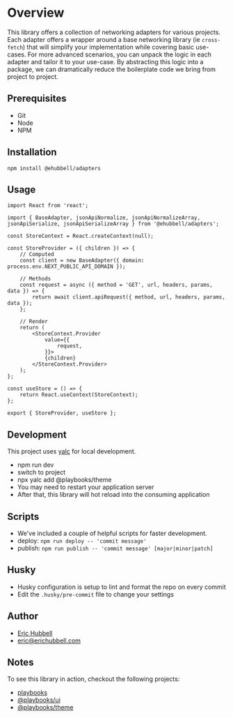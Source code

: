 # Overview
This library offers a collection of networking adapters for various projects.
Each adapter offers a wrapper around a base networking library (ie `cross-fetch`) that will simplify your implementation while covering basic use-cases.
For more advanced scenarios, you can unpack the logic in each adapter and tailor it to your use-case.
By abstracting this logic into a package, we can dramatically reduce the boilerplate code we bring from project to project.

## Prerequisites
- Git
- Node
- NPM

## Installation
```
npm install @ehubbell/adapters
```

## Usage
```tsx
import React from 'react';

import { BaseAdapter, jsonApiNormalize, jsonApiNormalizeArray, jsonApiSerialize, jsonApiSerializeArray } from '@ehubbell/adapters';

const StoreContext = React.createContext(null);

const StoreProvider = ({ children }) => {
	// Computed
	const client = new BaseAdapter({ domain: process.env.NEXT_PUBLIC_API_DOMAIN });

	// Methods
	const request = async ({ method = 'GET', url, headers, params, data }) => {
		return await client.apiRequest({ method, url, headers, params, data });
	};

	// Render
	return (
		<StoreContext.Provider
			value={{
				request,
			}}>
			{children}
		</StoreContext.Provider>
	);
};

const useStore = () => {
	return React.useContext(StoreContext);
};

export { StoreProvider, useStore };
```


## Development
This project uses [yalc](https://npmjs.com/package/yalc) for local development.
- npm run dev
- switch to project
- npx yalc add @playbooks/theme
- You may need to restart your application server
- After that, this library will hot reload into the consuming application

## Scripts
- We've included a couple of helpful scripts for faster development.
- deploy: `npm run deploy -- 'commit message'`
- publish: `npm run publish -- 'commit message' [major|minor|patch]`

## Husky
- Husky configuration is setup to lint and format the repo on every commit
- Edit the `.husky/pre-commit` file to change your settings

## Author
- [Eric Hubbell](http://www.erichubbell.com)
- eric@erichubbell.com

## Notes
To see this library in action, checkout the following projects:
- [playbooks](https://www.playbooks.xyz)
- [@playbooks/ui](https://github.com/playbooks-xyz/playbooks-ui)
- [@playbooks/theme](https://github.com/playbooks-xyz/playbooks-theme)